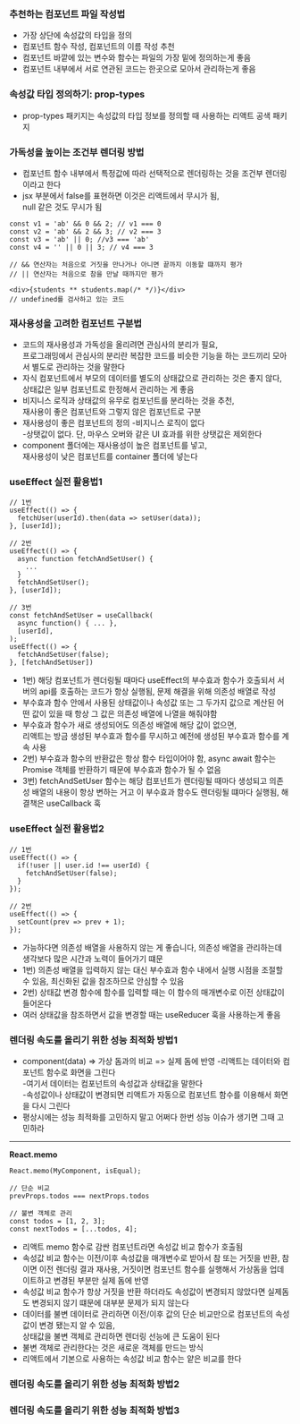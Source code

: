 ### 추천하는 컴포넌트 파일 작성법
* 가장 상단에 속성값의 타입을 정의  
* 컴포넌트 함수 작성, 컴포넌트의 이름 작성 추천
* 컴포넌트 바깥에 있는 변수와 함수는 파일의 가장 밑에 정의하는게 좋음
* 컴포넌트 내부에서 서로 연관된 코드는 한곳으로 모아서 관리하는게 좋음

### 속성값 타입 정의하기: prop-types
* prop-types 패키지는 속성값의 타입 정보를 정의할 때 사용하는 리액트 공색 패키지

### 가독성을 높이는 조건부 렌더링 방법
* 컴포넌트 함수 내부에서 특정값에 따라 선택적으로 렌더링하는 것을 조건부 렌더링이라고 한다
* jsx 부분에서 false를 표현하면 이것은 리액트에서 무시가 됨,  
null 같은 것도 무시가 됨 
```
const v1 = 'ab' && 0 && 2; // v1 === 0
const v2 = 'ab' && 2 && 3; // v2 === 3
const v3 = 'ab' || 0; //v3 === 'ab'
const v4 = '' || 0 || 3; // v4 === 3 

// && 연산자는 처음으로 거짓을 만나거나 아니면 끝까지 이동할 떄까지 평가
// || 연산자는 처음으로 참을 만날 때까지만 평가

<div>{students ** students.map(/* */)}</div>
// undefined를 검사하고 있는 코드
```

### 재사용성을 고려한 컴포넌트 구분법
* 코드의 재사용성과 가독성을 올리려면 관심사의 분리가 필요,    
프로그래밍에서 관심사의 분리란 복잡한 코드를 비슷한 기능을 하는 코드끼리 모아서 별도로 관리하는 것을 말한다
* 자식 컴포넌트에서 부모의 데이터를 별도의 상태값으로 관리하는 것은 좋지 않다, 상태값은 일부 컴포넌트로 한정해서 관리하는 게 좋음
* 비지니스 로직과 상태값의 유무로 컴포넌트를 분리하는 것을 추천,  
재사용이 좋은 컴포넌트와 그렇지 않은 컴포넌트로 구분
* 재사용성이 좋은 컴포넌트의 정의
-비지니스 로직이 없다  
-상탯값이 없다. 단, 마우스 오버와 같은 UI 효과를 위한 상탯값은 제외한다
* component 폴더에는 재사용성이 높은 컴포넌트를 넣고,  
재사용성이 낮은 컴포넌트를 container 폴더에 넣는다 

### useEffect 실전 활용법1
```
// 1번
useEffect(() => {
  fetchUser(userId).then(data => setUser(data));
}, [userId]);

// 2번
useEffect(() => {
  async function fetchAndSetUser() {
    ...
  }
  fetchAndSetUser();
}, [userId]);

// 3번
const fetchAndSetUser = useCallback(
  async function() { ... }, 
  [userId],
);
useEffect(() => {
  fetchAndSetUser(false);
}, [fetchAndSetUser])
```
* 1번) 해당 컴포넌트가 렌더링될 때마다 useEffect의 부수효과 함수가 호출되서 서버의 api를 호출하는 코드가 항상 실행됨, 문제 해결을 위해 의존성 배열로 작성
* 부수효과 함수 안에서 사용된 상태값이나 속성값 또는 그 두가지 값으로 계산된 어떤 값이 있을 때 항상 그 값은 의존성 배열에 나열을 해줘야함
* 부수효과 함수가 새로 생성되어도 의존성 배열에 해당 값이 없으면,  
리액트는 방금 생성된 부수효과 함수를 무시하고 예전에 생성된 부수효과 함수를 계속 사용
* 2번) 부수효과 함수의 반환값은 항상 함수 타입이어야 함,
async await 함수는 Promise 객체를 반환하기 때문에 부수효과 함수가 될 수 없음
* 3번) fetchAndSetUser 함수는 해당 컴포넌트가 렌더링될 때마다 생성되고 의존성 배열의 내용이 항상 변하는 거고 이 부수효과 함수도 렌더링될 떄마다 실행됨, 해결책은 useCallback 훅

### useEffect 실전 활용법2
```
// 1번
useEffect(() => {
  if(!user || user.id !== userId) {
    fetchAndSetUser(false);
  }
});

// 2번
useEffect(() => {
  setCount(prev => prev + 1);
});
```
* 가능하다면 의존성 배열을 사용하지 않는 게 좋습니다, 의존성 배열을 관리하는데 생각보다 많은 시간과 노력이 들어가기 떄문
* 1번) 의존성 배열을 입력하지 않는 대신 부수효과 함수 내에서 실행 시점을 조절할 수 있음, 최신화된 값을 참조하므로 안심할 수 있음
* 2번) 상태값 변경 함수에 함수를 입력할 때는 이 함수의 매개변수로 이전 상태값이 들어온다
* 여러 상태값을 참조하면서 값을 변경할 때는 useReducer 훅을 사용하는게 좋음

### 렌더링 속도를 올리기 위한 성능 최적화 방법1
* component(data) => 가상 돔과의 비교 => 실제 돔에 반영
-리액트는 데이터와 컴포넌트 함수로 화면을 그린다  
-여기서 데이터는 컴포넌트의 속성값과 상태값을 말한다  
-속성값이나 상태값이 변경되면 리액트가 자동으로 컴포넌트 함수를 이용해서 화면을 다시 그린다
* 평상시에는 성능 최적화를 고민하지 말고 어쩌다 한번 성능 이슈가 생기면 그때 고민하라
*****
**React.memo**
```
React.memo(MyComponent, isEqual);

// 단순 비교
prevProps.todos === nextProps.todos

// 불변 객체로 관리
const todos = [1, 2, 3];
const nextTodos = [...todos, 4];
``` 
* 리액트 memo 함수로 감싼 컴포넌트라면 속성값 비교 함수가 호출됨
* 속성값 비교 함수는 이전/이후 속성값을 매개변수로 받아서 참 또는 거짓을 반환, 
참이면 이전 렌더링 결과 재사용, 거짓이면 컴포넌트 함수를 실행해서 가상돔을 업데이트하고 변경된 부분만 실제 돔에 반영
* 속성값 비교 함수가 항상 거짓을 반환 하더라도 속성값이 변경되지 않았다면 실제돔도 변경되지 않기 떄문에 대부분 문제가 되지 않는다
* 데이터를 불변 데이터로 관리하면 이전/이후 값의 단순 비교만으로 컴포넌트의  속성값이 변경 됐는지 알 수 있음,  
상태값을 불변 객체로 관리하면 렌더링 선능에 큰 도움이 된다
* 불변 객체로 관리한다는 것은 새로운 객체를 만드는 방식
* 리액트에서 기본으로 사용하는 속성값 비교 함수는 얕은 비교를 한다

### 렌더링 속도를 올리기 위한 성능 최적화 방법2

### 렌더링 속도를 올리기 위한 성능 최적화 방법3
